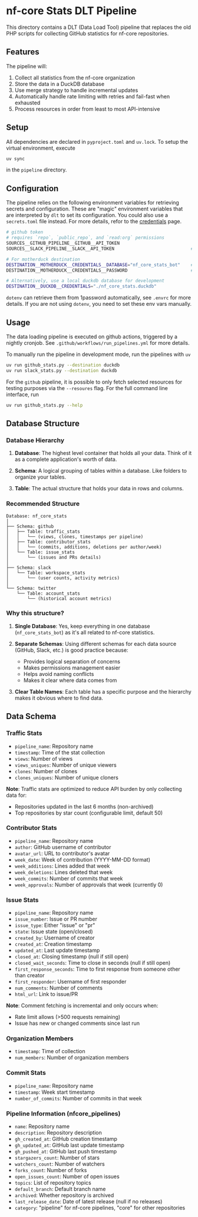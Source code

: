 # nf-core Stats DLT Pipeline

This directory contains a DLT (Data Load Tool) pipeline that replaces the old PHP scripts for collecting GitHub statistics for nf-core repositories.

## Features

The pipeline will:

1. Collect all statistics from the nf-core organization
2. Store the data in a DuckDB database
3. Use merge strategy to handle incremental updates
4. Automatically handle rate limiting with retries and fail-fast when exhausted
5. Process resources in order from least to most API-intensive

## Setup

All dependencies are declared in `pyproject.toml` and `uv.lock`. 
To setup the virtual environment, execute

```bash
uv sync
```

in the `pipeline` directory.

## Configuration

The pipeline relies on the following environment variables for retrieving secrets and
configuration. These are "magic" environment variables that are interpreted by `dlt` to 
set its configuration. You could also use a `secrets.toml` file instead. For more details, 
refor to the [credentials](https://dlthub.com/docs/general-usage/credentials/setup) page. 

```bash
# github token
# requires `repo`, `public_repo`, and `read:org` permissions
SOURCES__GITHUB_PIPELINE__GITHUB__API_TOKEN                           
SOURCES__SLACK_PIPELINE__SLACK__API_TOKEN                             # slack token

# For motherduck destination
DESTINATION__MOTHERDUCK__CREDENTIALS__DATABASE="nf_core_stats_bot"    # motherduck database name
DESTINATION__MOTHERDUCK__CREDENTIALS__PASSWORD                        # motherduck token

# Alternatively, use a local duckdb database for development
DESTINATION__DUCKDB__CREDENTIALS="./nf_core_stats.duckdb"
```

`dotenv` can retrieve them from 1password automatically, see `.envrc` for more details. If you 
are not using `dotenv`, you need to set these env vars manually.

## Usage

The data loading pipeline is executed on github actions, triggered by a nightly cronjob. 
See `.github/workflows/run_pipelines.yml` for more details. 

To manually run the pipeline in development mode, run the pipelines with `uv`

```bash
uv run github_stats.py --destination duckdb
uv run slack_stats.py --destination duckdb
```

For the `github` pipeline, it is possible to only fetch selected resources for testing purposes via the `--resoures`
flag. For the full command line interface, run

```bash
uv run github_stats.py --help
```

## Database Structure

### Database Hierarchy

1. **Database**: The highest level container that holds all your data. Think of it as a complete application's worth of data.

2. **Schema**: A logical grouping of tables within a database. Like folders to organize your tables.

3. **Table**: The actual structure that holds your data in rows and columns.

### Recommended Structure

```console
Database: nf_core_stats
│
├── Schema: github
│   ├── Table: traffic_stats
│   │   └── (views, clones, timestamps per pipeline)
│   ├── Table: contributor_stats
│   │   └── (commits, additions, deletions per author/week)
│   └── Table: issue_stats
│       └── (issues and PRs details)
│
├── Schema: slack
│   └── Table: workspace_stats
│       └── (user counts, activity metrics)
│
└── Schema: twitter
    └── Table: account_stats
        └── (historical account metrics)
```

### Why this structure?

1. **Single Database**: Yes, keep everything in one database (`nf_core_stats_bot`) as it's all related to nf-core statistics.

2. **Separate Schemas**: Using different schemas for each data source (GitHub, Slack, etc.) is good practice because:
   - Provides logical separation of concerns
   - Makes permissions management easier
   - Helps avoid naming conflicts
   - Makes it clear where data comes from

3. **Clear Table Names**: Each table has a specific purpose and the hierarchy makes it obvious where to find data.

## Data Schema

### Traffic Stats

- `pipeline_name`: Repository name
- `timestamp`: Time of the stat collection
- `views`: Number of views
- `views_uniques`: Number of unique viewers
- `clones`: Number of clones
- `clones_uniques`: Number of unique cloners

**Note**: Traffic stats are optimized to reduce API burden by only collecting data for:
- Repositories updated in the last 6 months (non-archived)
- Top repositories by star count (configurable limit, default 50)

### Contributor Stats

- `pipeline_name`: Repository name
- `author`: GitHub username of contributor
- `avatar_url`: URL to contributor's avatar
- `week_date`: Week of contribution (YYYY-MM-DD format)
- `week_additions`: Lines added that week
- `week_deletions`: Lines deleted that week
- `week_commits`: Number of commits that week
- `week_approvals`: Number of approvals that week (currently 0)

### Issue Stats

- `pipeline_name`: Repository name
- `issue_number`: Issue or PR number
- `issue_type`: Either "issue" or "pr"
- `state`: Issue state (open/closed)
- `created_by`: Username of creator
- `created_at`: Creation timestamp
- `updated_at`: Last update timestamp
- `closed_at`: Closing timestamp (null if still open)
- `closed_wait_seconds`: Time to close in seconds (null if still open)
- `first_response_seconds`: Time to first response from someone other than creator
- `first_responder`: Username of first responder
- `num_comments`: Number of comments
- `html_url`: Link to issue/PR

**Note**: Comment fetching is incremental and only occurs when:
- Rate limit allows (>500 requests remaining)
- Issue has new or changed comments since last run

### Organization Members

- `timestamp`: Time of collection
- `num_members`: Number of organization members

### Commit Stats

- `pipeline_name`: Repository name
- `timestamp`: Week start timestamp
- `number_of_commits`: Number of commits in that week

### Pipeline Information (nfcore_pipelines)

- `name`: Repository name
- `description`: Repository description
- `gh_created_at`: GitHub creation timestamp
- `gh_updated_at`: GitHub last update timestamp
- `gh_pushed_at`: GitHub last push timestamp
- `stargazers_count`: Number of stars
- `watchers_count`: Number of watchers
- `forks_count`: Number of forks
- `open_issues_count`: Number of open issues
- `topics`: List of repository topics
- `default_branch`: Default branch name
- `archived`: Whether repository is archived
- `last_release_date`: Date of latest release (null if no releases)
- `category`: "pipeline" for nf-core pipelines, "core" for other repositories
